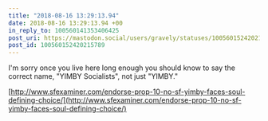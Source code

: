 ```yaml
---
title: "2018-08-16 13:29:13.94"
date: 2018-08-16 13:29:13.94 +00
in_reply_to: 100560141353406425
post_uri: https://mastodon.social/users/gravely/statuses/100560152420215789
post_id: 100560152420215789
---
```

I'm sorry once you live here long enough you should know to say the correct name, "YIMBY Socialists", not just "YIMBY."

[http://www.sfexaminer.com/endorse-prop-10-no-sf-yimby-faces-soul-defining-choice/](http://www.sfexaminer.com/endorse-prop-10-no-sf-yimby-faces-soul-defining-choice/)


